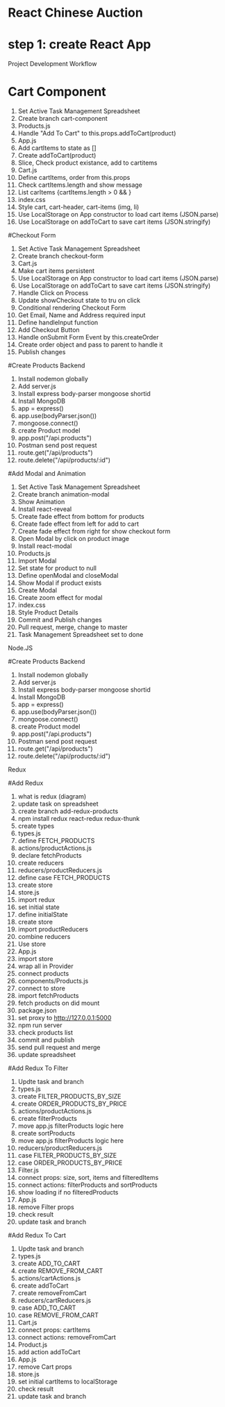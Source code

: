 # React Chinese Auction

# step 1: create React App

Project Development Workflow



# Cart Component
1. Set Active Task Management Spreadsheet
2. Create branch cart-component
3. Products.js
4. Handle "Add To Cart" to this.props.addToCart(product)
5. App.js
6. Add cartItems to state as []
7. Create addToCart(product)
8. Slice, Check product existance, add to cartitems
9. Cart.js
10. Define cartItems, order from this.props
11. Check cartItems.length and show message
12. List carItems {cartItems.length > 0 && }
13. index.css
14. Style cart, cart-header, cart-items (img, li)
15. Use LocalStorage on App constructor to load cart items (JSON.parse)
16. Use LocalStorage on addToCart to save cart items (JSON.stringify)

#Checkout Form
1. Set Active Task Management Spreadsheet
2. Create branch checkout-form
3. Cart.js
4. Make cart items persistent
5. Use LocalStorage on App constructor to load cart items (JSON.parse)
6. Use LocalStorage on addToCart to save cart items (JSON.stringify)
7. Handle Click on Process
8. Update showCheckout state to tru on click
9. Conditional rendering Checkout Form
10. Get Email, Name and Address required input
11. Define handleInput function
12. Add Checkout Button
13. Handle onSubmit Form Event by this.createOrder
14. Create order object and pass to parent to handle it
15. Publish changes

#Create Products Backend
1. Install nodemon globally
2. Add server.js
3. Install express body-parser mongoose shortid
4. Install MongoDB
5. app = express()
6. app.use(bodyParser.json())
7. mongoose.connect()
8. create Product model
9. app.post("/api.products")
10. Postman send post request
11. route.get("/api/products")
12. route.delete("/api/products/:id")

#Add Modal and Animation
1. Set Active Task Management Spreadsheet
2. Create branch animation-modal
3. Show Animation
4. Install react-reveal
5. Create fade effect from bottom for products
6. Create fade effect from left for add to cart
7. Create fade effect from right for show checkout form
8. Open Modal by click on product image
9. Install react-modal
10. Products.js
11. Import Modal
12. Set state for product to null
13. Define openModal and closeModal
14. Show Modal if product exists
15. Create Modal
16. Create zoom effect for modal
17. index.css
18. Style Product Details
19. Commit and Publish changes
20. Pull request, merge, change to master
21. Task Management Spreadsheet set to done

Node.JS

#Create Products Backend
1.  Install nodemon globally
2. Add server.js
3. Install express body-parser mongoose shortid
4. Install MongoDB
5. app = express()
6. app.use(bodyParser.json())
7. mongoose.connect()
8. create Product model
9. app.post("/api.products")
10. Postman send post request
11. route.get("/api/products")
12. route.delete("/api/products/:id")

Redux

#Add Redux
1. what is redux (diagram)
2. update task on spreadsheet
3. create branch add-redux-products
4. npm install redux react-redux redux-thunk
5. create types
6. types.js
7. define FETCH_PRODUCTS
8. actions/productActions.js
9. declare fetchProducts
10. create reducers
11. reducers/productReducers.js
12. define case FETCH_PRODUCTS
13. create store
14. store.js
15. import redux
16. set initial state
17. define initialState
18. create store
19. import productReducers
20. combine reducers
21. Use store
22. App.js
23. import store
24. wrap all in Provider
25. connect products
26. components/Products.js
27. connect to store
28. import fetchProducts
29. fetch products on did mount
30. package.json
31. set proxy to http://127.0.0.1:5000
32. npm run server
33. check products list
34. commit and publish
35. send pull request and merge
36. update spreadsheet

#Add Redux To Filter
1. Updte task and branch
2. types.js
3. create FILTER_PRODUCTS_BY_SIZE
4. create ORDER_PRODUCTS_BY_PRICE
5. actions/productActions.js
6. create filterProducts
7. move app.js filterProducts logic here
8. create sortProducts
9. move app.js filterProducts logic here
10. reducers/productReducers.js
11. case FILTER_PRODUCTS_BY_SIZE
12. case ORDER_PRODUCTS_BY_PRICE
13. Filter.js
14. connect props: size, sort, items and filteredItems
15. connect actions: filterProducts and sortProducts
16. show loading if no filteredProducts
17. App.js
18. remove Filter props
19. check result
20. update task and branch

#Add Redux To Cart
1. Updte task and branch
2. types.js
3. create ADD_TO_CART
4. create REMOVE_FROM_CART
5. actions/cartActions.js
6. create addToCart
7. create removeFromCart
8. reducers/cartReducers.js
9. case ADD_TO_CART
10. case REMOVE_FROM_CART
11. Cart.js
12. connect props: cartItems
13. connect actions: removeFromCart
14. Product.js
15. add action addToCart
16. App.js
17. remove Cart props
18. store.js
19. set initial cartItems to localStorage
20. check result
21. update task and branch
